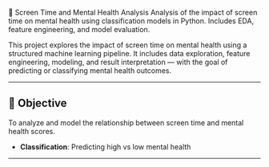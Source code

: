 📱 Screen Time and Mental Health Analysis
Analysis of the impact of screen time on mental health using classification models in Python. Includes EDA, feature engineering, and model evaluation.


This project explores the impact of screen time on mental health using a structured machine learning pipeline. It includes data exploration, feature engineering, modeling, and result interpretation — with the goal of predicting or classifying mental health outcomes.

---

## 🧠 Objective

To analyze and model the relationship between screen time and mental health scores.
- **Classification**: Predicting high vs low mental health
---


